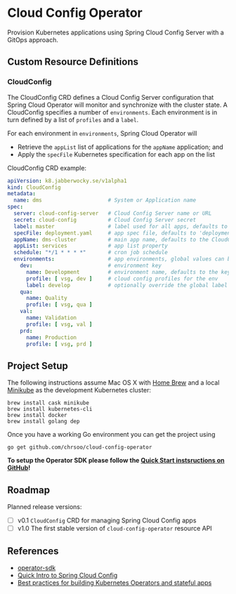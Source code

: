 # Cloud Config Operator
Provision Kubernetes applications using Spring Cloud Config Server
with a GitOps approach.

## Custom Resource Definitions
### CloudConfig
The CloudConfig CRD defines a Cloud Config Server configuration that Spring Cloud
Operator will monitor and synchronize with the cluster state. A CloudConfig
specifies a number of `environments`. Each environment is in turn defined by a
list of `profiles` and a `label`.

For each environment in `environments`, Spring Cloud Operator will

* Retrieve the `appList` list of applications for the `appName` application; and
* Apply the `specFile` Kubernetes specification for each app on the list

CloudConfig CRD example:

```yaml
apiVersion: k8.jabberwocky.se/v1alpha1
kind: CloudConfig
metadata:
  name: dms                     # System or Application name
spec:
  server: cloud-config-server   # Cloud Config Server name or URL
  secret: cloud-config          # Cloud Config Server secret
  label: master                 # label used for all apps, defaults to 'master'
  specFile: deployment.yaml     # app spec file, defaults to 'deployment.yaml'
  appName: dms-cluster          # main app name, defaults to the CloudConfig name
  appList: services             # app list property
  schedule: "*/1 * * * *"       # cron job schedule
  environments:                 # app environments, global values can be overridden
    dev:                        # environment key
      name: Development         # environment name, defaults to the key value
      profile: [ vsg, dev ]     # cloud config profiles for the env
      label: develop            # optionally override the global label
    qua:
      name: Quality
      profile: [ vsg, qua ]
    val:
      name: Validation
      profile: [ vsg, val ]
    prd:
      name: Production
      profile: [ vsg, prd ]
```
## Project Setup
The following instructions assume Mac OS X with [Home Brew](https://brew.sh/) and a local [Minikube](https://github.com/kubernetes/minikube) as the development Kubernetes cluster:

    brew install cask minikube
    brew install kubernetes-cli
    brew install docker
    brew install golang dep

Once you have a working Go environment you can get the project using

    go get github.com/chrsoo/cloud-config-operator

__To setup the Operator SDK please follow the [Quick Start instsructions on GitHub](https://github.com/operator-framework/operator-sdk#quick-start)!__

## Roadmap
Planned release versions:

- [ ] v0.1 `CloudConfig` CRD for managing Spring Cloud Config apps
- [ ] v1.0 The first stable version of `cloud-config-operator` resource API

## References
* [operator-sdk](https://github.com/operator-framework/operator-sdk)
* [Quick Intro to Spring Cloud Config](https://www.baeldung.com/spring-cloud-configuration)
* [Best practices for building Kubernetes Operators and stateful apps](https://cloud.google.com/blog/products/containers-kubernetes/best-practices-for-building-kubernetes-operators-and-stateful-apps)
